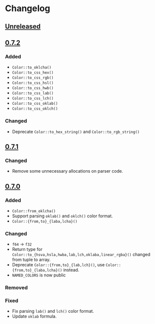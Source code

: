 # Changelog

## [Unreleased](https://github.com/mazznoer/csscolorparser-rs/compare/v0.7.2...HEAD)

## [0.7.2](https://github.com/mazznoer/csscolorparser-rs/compare/v0.7.1...v0.7.2)

### Added

- `Color::to_oklcha()`
- `Color::to_css_hex()`
- `Color::to_css_rgb()`
- `Color::to_css_hsl()`
- `Color::to_css_hwb()`
- `Color::to_css_lab()`
- `Color::to_css_lch()`
- `Color::to_css_oklab()`
- `Color::to_css_oklch()`

### Changed

- Deprecate `Color::to_hex_string()` and `Color::to_rgb_string()`

## [0.7.1](https://github.com/mazznoer/csscolorparser-rs/compare/v0.7.0...v0.7.1)

### Changed

- Remove some unnecessary allocations on parser code.

## [0.7.0](https://github.com/mazznoer/csscolorparser-rs/compare/v0.6.2...v0.7.0)

### Added

- `Color::from_oklcha()`
- Support parsing `oklab()` and `oklch()` color format.
- `Color::{from,to}_{laba,lcha}()`

### Changed

- `f64` -> `f32`
- Return type for `Color::to_{hsva,hsla,hwba,lab,lch,oklaba,linear_rgba}()` changed from tuple to array.
- Deprecate `Color::{from,to}_{lab,lch}()`, use `Color::{from,to}_{laba,lcha}()` instead.
- `NAMED_COLORS` is now public

### Removed

### Fixed

- Fix parsing `lab()` and `lch()` color format.
- Update `oklab` formula.

